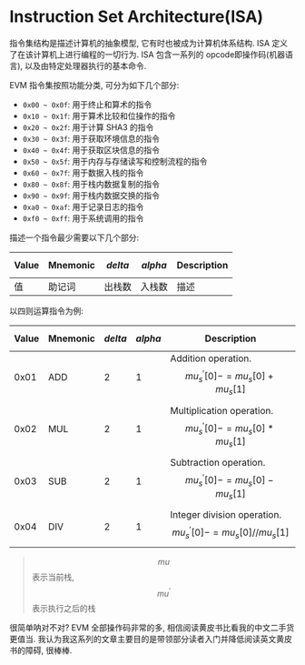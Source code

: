 # Instruction Set Architecture(ISA)

指令集结构是描述计算机的抽象模型, 它有时也被成为计算机体系结构. ISA 定义了在该计算机上进行编程的一切行为. ISA 包含一系列的 opcode即操作码(机器语言), 以及由特定处理器执行的基本命令.

EVM 指令集按照功能分类, 可分为如下几个部分:

- `0x00 ~ 0x0f`: 用于终止和算术的指令
- `0x10 ~ 0x1f`: 用于算术比较和位操作的指令
- `0x20 ~ 0x2f`: 用于计算 SHA3 的指令
- `0x30 ~ 0x3f`: 用于获取环境信息的指令
- `0x40 ~ 0x4f`: 用于获取区块信息的指令
- `0x50 ~ 0x5f`: 用于内存与存储读写和控制流程的指令
- `0x60 ~ 0x7f`: 用于数据入栈的指令
- `0x80 ~ 0x8f`: 用于栈内数据复制的指令
- `0x90 ~ 0x9f`: 用于栈内数据交换的指令
- `0xa0 ~ 0xaf`: 用于记录日志的指令
- `0xf0 ~ 0xff`: 用于系统调用的指令

描述一个指令最少需要以下几个部分:

| Value | Mnemonic | $$ delta $$ | $$ alpha $$ | Description |
|-------|----------|-------------|-------------|-------------|
| 值     | 助记词      | 出栈数         | 入栈数         | 描述          |

以四则运算指令为例:

| Value | Mnemonic | $$ delta $$ | $$ alpha $$ | Description                                                     |
|-------|----------|-------------|-------------|-----------------------------------------------------------------|
| 0x01  | ADD      | 2           | 1           | Addition operation. $$mu_s^'[0] -= mu_s[0] + mu_s[1]$$          |
| 0x02  | MUL      | 2           | 1           | Multiplication operation. $$mu_s^'[0] -= mu_s[0] * mu_s[1]$$    |
| 0x03  | SUB      | 2           | 1           | Subtraction operation. $$mu_s^'[0] -= mu_s[0] - mu_s[1]$$       |
| 0x04  | DIV      | 2           | 1           | Integer division operation. $$mu_s^'[0] -= mu_s[0] // mu_s[1]$$ |


> $$ mu $$ 表示当前栈, $$ mu^' $$ 表示执行之后的栈

很简单呐对不对? EVM 全部操作码非常的多, 相信阅读黄皮书比看我的中文二手货更值当. 我认为我这系列的文章主要目的是带领部分读者入门并降低阅读英文黄皮书的障碍, 很棒棒.
